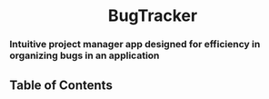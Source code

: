 

 <h1 align="center">BugTracker</h1>


<h3>Intuitive project manager app designed for efficiency in organizing bugs in an application</h3>


## Table of Contents
